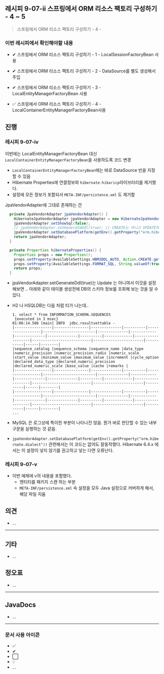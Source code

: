 ## 레시피 9-07-ii 스프링에서 ORM 리소스 팩토리 구성하기 - 4 ~ 5

>  스프링에서 ORM 리소스 팩토리 구성하기 - 4 - 

### 이번 레시피에서 확인해야할  내용

* ✔ 스프링에서 ORM 리소스 팩토리 구성하기 - 1 - LocalSessionFactoryBean 사용

* ✔ 스프링에서 ORM 리소스 팩토리 구성하기 - 2 - DataSource를 별도 생성해서 주입

* ✔ 스프링에서 ORM 리소스 팩토리 구성하기 - 3 - LocalEntityManagerFactoryBean 사용

* ✅ 스프링에서 ORM 리소스 팩토리 구성하기 - 4 - LocalContainerEntityManagerFactoryBean사용

  




## 진행

### 레시피 9-07-iv

이번에는 LocalEntityManagerFactoryBean 대신 `LocalContainerEntityManagerFactoryBean`을 사용하도록 코드 변경

* `LocalContainerEntityManagerFactoryBean`에는 바로 DataSource 빈을 지정할 수 있음
* Hibernate Properties에 연결정보와 `hibernate-hikaricp`라이브러리를 제거했다.
* 설정에 모든 정보가 포함되서 `META-INF/persistence.xml` 도 제거함



JpaVendorAdapter에 그대로 존재하는 건 

```java
  private JpaVendorAdapter jpaVendorAdapter() {
    HibernateJpaVendorAdapter jpaVendorAdapter = new HibernateJpaVendorAdapter();
    jpaVendorAdapter.setShowSql(false);
    // jpaVendorAdapter.setGenerateDdl(true); // CREATE는 아니고 UPDATE에 해당
    jpaVendorAdapter.setDatabasePlatform(getEnv().getProperty("orm.hibernate.dialect"));
    return jpaVendorAdapter;
  }

  private Properties hibernateProperties() {
    Properties props = new Properties();
    props.setProperty(AvailableSettings.HBM2DDL_AUTO, Action.CREATE.getExternalHbm2ddlName());
    props.setProperty(AvailableSettings.FORMAT_SQL, String.valueOf(true));
    return props;
  }
```



* jpaVendorAdapter.setGenerateDdl(true)는 Update 는 아니여서 이것을 설정해보면 .. 아래와 같이 테이블 생성전에 DB의 스키마 정보를 조회해 보는 것을 알 수 있다.

* H2 나 HSQLDB는 다음 처럼 티가 나는데..

  ```
  1. select * from INFORMATION_SCHEMA.SEQUENCES
   {executed in 3 msec}
  01:06:14.588 [main] INFO  jdbc.resultsettable -
  |-----------------|----------------|--------------|----------|------------------|------------------------|--------------|------------|--------------|--------------|----------|-------------|-------------------|---------------------------|-----------------------|-----------|------|--------|
  |sequence_catalog |sequence_schema |sequence_name |data_type |numeric_precision |numeric_precision_radix |numeric_scale |start_value |minimum_value |maximum_value |increment |cycle_option |declared_data_type |declared_numeric_precision |declared_numeric_scale |base_value |cache |remarks |
  |-----------------|----------------|--------------|----------|------------------|------------------------|--------------|------------|--------------|--------------|----------|-------------|-------------------|---------------------------|-----------------------|-----------|------|--------|
  |-----------------|----------------|--------------|----------|------------------|------------------------|--------------|------------|--------------|--------------|----------|-------------|-------------------|---------------------------|-----------------------|-----------|------|--------|
  ...
  ```

* MySQL 은 로그상에 특이한 부분이 나타나진 않음. 뭔가 바로 판단할 수 있는 내부구문을 실행하는 것 같음.

  

* `jpaVendorAdapter.setDatabasePlatform(getEnv().getProperty("orm.hibernate.dialect"))` 관련해서는 이 코드는 없어도 잘동작했다. Hibernate 6.4.x 에서는 이 설정이 넣지 않기를 권고하고 넣는 다면 오류난다.



### 레시피 9-07-v

* 이번 예제에 v의 내용을 포함했다. 
  * 엔티티를 패키지 스캔 하는 부분
  * `META-INF/persistence.xml` 속 설정을 모두 Java 설정으로 커버하게 해서, 해당 파일 지움






## 의견

* ...



---

## 기타

* ...




## 정오표

* ...
  


---

## JavaDocs

* ...



---

### 문서 사용 아이콘

* ✅
* ✔
* ⬜
* 💡
* ...

